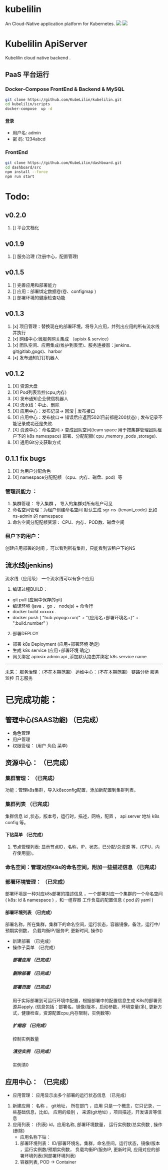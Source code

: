 # kubelilin
An Cloud-Native application platform for Kubernetes.
![](docs/images/physical_architecture.png)
![](docs/images/functional_architecture.png)

# Kubelilin ApiServer
Kubelilin cloud native backend .

## PaaS 平台运行
### Docker-Compose FrontEnd & Backend & MySQL
```bash
git clone https://github.com/KubeLilin/kubelilin.git
cd kubelilin/scripts
docker-compose  up -d
```
#### 登录
* 用户名: admin
* 密  码: 1234abcd

### FrontEnd
```bash
git clone https://github.com/KubeLilin/dashboard.git
cd dashboard/src
npm install --force
npm run start
```

# Todo:
## v0.2.0
1. [] 平台文档化

## v0.1.9
1. [] 服务治理 (注册中心，配置管理)

## v0.1.5
1. [] 完善应用和部署能力
2. [] 应用：部署绑定数据卷(卷、configmap )
3. [] 部署环境的健康检查功能

## v0.1.3
1. [x] 项目管理：替换现在的部署环境，将导入应用，并列出应用的所有流水线并执行
2. [x] 网络中心:微服务网关集成 （apisix & service）
3. [x] 团队空间、应用集成(维护到表里)、服务连接器：jenkins、git(gitlab,gogs)、harbor
4. [x] 发布通知钉钉机器人

## v0.1.2
1. [X] 资源大盘
2. [X] Pod列表监控(cpu,内存)
3. [X] 发布通知企业微信机器人
4. [X] 流水线：中止、删除
5. [X] 应用中心：发布记录-> 回滚 | 发布接口
6. [X] 应用中心：发布接口-> 错误后应返回502(目前都是200状态) ; 发布记录不能记录成功还是失败.
7. [X] 资源中心：命名空间-> 变成团队空间(team space 用于按集群管理团队租户下的 k8s namespace) 部署、分配配额( cpu ,memory ,pods ,storage).
8. [X] 通用Git分支获取方式


## 0.1.1 fix bugs
1. [X] 为用户分配角色
2. [X] namespace分配配额 （cpu、内存、磁盘、pod）等

### 管理员能力 ：
1. 集群管理： 导入集群 ， 导入的集群对所有租户可见
2. 命名空间管理：为租户创建命名空间 默认生成 sgr-ns-{tenant_code} 比如  ns-admin 的 namespace
3. 命名空间分配配额资源： CPU、内存、POD数、磁盘空间

### 租户下的用户：
创建应用部署的时间 ，可以看到所有集群，只能看到该租户下的NS


## 流水线(jenkins)
流水线（应用级） 一个流水线可以有多个应用
1. 编译过程BUILD：
-  git pull (应用中保存的git)
-  编译环境 (java 、go 、 nodejs) + 命令行
-  docker build xxxxxx .
-  docker push  (  "hub.yoyogo.run/" + "{应用名+部署环境名+}" + ":build.number"  )

2. 部署DEPLOY
-  部署 k8s Deployment (应用+部署环境 确定)
-  生成 k8s service (应用+部署环境 确定)
-  网关绑定 apixsix admin api ,添加默认路由并绑定 k8s service name

--------
未来：
    服务治理：（不在本期范围）
    运维中心：（不在本期范围）
    链路分析
    服务监控
    日志服务

# 已完成功能：
## 管理中心(SAAS功能)  （已完成）
* 角色管理
* 用户管理
* 权限管理： (用户 角色 菜单)
## 资源中心：   （已完成）
### 集群管理：  （已完成）
 功能：管理k8s集群，导入k8sconfig配置，添加新配置到集群列表。  
### 集群列表    （已完成）
集群信息 id ,状态，版本号，运行时，描述，网络，配置 ， api server 地址 k8s config 等。
#### 下钻菜单  （已完成）
1. 节点管理列表: 显示节点ID，名称，IP，状态，已分配/总资源 等，(CPU，内存使用量)。
### 命名空间：管理对应K8s的命名空间，附加一些描述信息 （已完成）
### 部署环境管理： （已完成）
部署环境是一种对应k8s部署的描述信息 ，一个部署对应一个集群的一个命名空间( k8s:  id & namespace ) ，和一组容器 工作负载的配置信息 ( pod 的 yaml )
#### 部署环境列表  （已完成）
部署名称，所在集群，集群下的命名空间，运行状态，容器镜像，备注，运行中/预期实例数， 负载均衡IP/服务IP, 更新时间, 操作()
* 新建部署        （已完成）
* 操作子菜单      （已完成）
   ##### 部署应用  （已完成）
   ##### 删除部署   （已完成）
   ##### 部署页面   （已完成）
     用于实际部署到可运行环境中配置，根据部署中的配置信息生成 K8s的部署资源并apply. (信息包括：部署名，镜像/版本，启动参数，环境变量(多), 更新方式，健康检查，资源配置cpu,内存限制，实例数等)
   ##### 扩缩容     （已完成）
     控制实例数量
   ##### 清空实例    （已完成）
     实例清0
## 应用中心：  （已完成）
* 应用管理：   应用显示出多个部署的运行状态信息  （已完成）
1. 新建应用： 名称 ， git地址， 所在部门 ，应用 只是一个概念，它只记录，一些基础信息，比如， 应用的级别 ， 来源(git地址) ，项目描述，开发语言等信息
2. 应用列表： (列表) id，应用名称, 部署环境数量， 运行实例数/总实例数  , 操作(删除)
   * 应用名称下钻：
   1. 部署环境列表：
        ID/部署环境名，集群，命名空间，运行状态，镜像/版本 ，运行实例数/预期实例数， 负载均衡IP/服务IP, 更新时间,
        应用对应的部署环境列表(同部署环境列表)
   2. 容器列表, POD -> Container